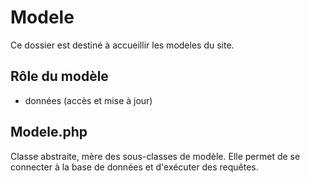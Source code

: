 # Modele
Ce dossier est destiné à accueillir les modeles du site.

## Rôle du modèle 
- données (accès et mise à jour)

## Modele.php
Classe abstraite, mère des sous-classes de modèle. Elle permet de se connecter à la base de données et d'exécuter des requêtes.

